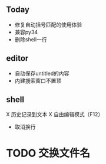 
## Today

- 修复自动括号匹配的使用体验
- 兼容py34
- 删除shell一行


## editor

- 自动保存untitled的内容
- 内建搜索窗口不置顶


## shell

X 历史记录到文本
X 自由编辑模式（F12）
- 取消换行


# TODO 交换文件名
